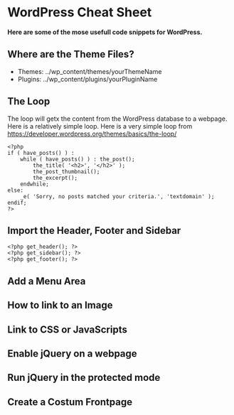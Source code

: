 # WordPress Cheat Sheet

**Here are some of the mose usefull code snippets for WordPress.**

## Where are the Theme Files?

* Themes: ../wp_content/themes/yourThemeName
* Plugins: ../wp_content/plugins/yourPluginName

## The Loop

The loop will getx the content from the WordPress database to a webpage. Here is a relatively simple loop.
Here is a very simple loop from https://developer.wordpress.org/themes/basics/the-loop/ 

~~~~
<?php
if ( have_posts() ) :
    while ( have_posts() ) : the_post();
        the_title( '<h2>', '</h2>' );
        the_post_thumbnail();
        the_excerpt();
    endwhile;
else:
    _e( 'Sorry, no posts matched your criteria.', 'textdomain' );
endif;
?>
~~~~

## Import the Header, Footer and Sidebar

~~~~
<?php get_header(); ?>
<?php get_sidebar(); ?>
<?php get_footer(); ?>
~~~~

## Add a Menu Area

## How to link to an Image

## Link to CSS or JavaScripts

## Enable jQuery on a webpage

## Run jQuery in the protected mode

## Create a Costum Frontpage
